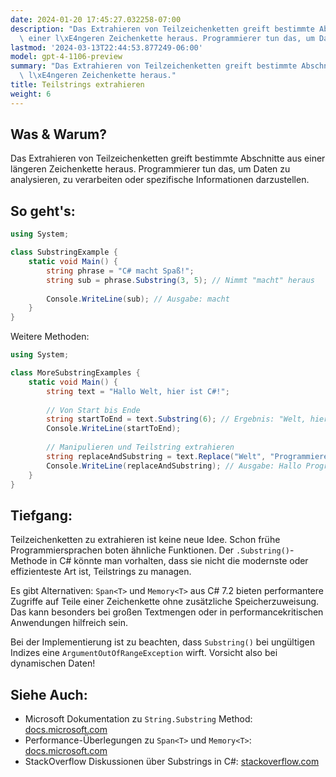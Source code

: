 ```yaml
---
date: 2024-01-20 17:45:27.032258-07:00
description: "Das Extrahieren von Teilzeichenketten greift bestimmte Abschnitte aus\
  \ einer l\xE4ngeren Zeichenkette heraus. Programmierer tun das, um Daten zu analysieren,\u2026"
lastmod: '2024-03-13T22:44:53.877249-06:00'
model: gpt-4-1106-preview
summary: "Das Extrahieren von Teilzeichenketten greift bestimmte Abschnitte aus einer\
  \ l\xE4ngeren Zeichenkette heraus."
title: Teilstrings extrahieren
weight: 6
---
```


## Was & Warum?

Das Extrahieren von Teilzeichenketten greift bestimmte Abschnitte aus einer längeren Zeichenkette heraus. Programmierer tun das, um Daten zu analysieren, zu verarbeiten oder spezifische Informationen darzustellen.

## So geht's:

```C#
using System;

class SubstringExample {
    static void Main() {
        string phrase = "C# macht Spaß!";
        string sub = phrase.Substring(3, 5); // Nimmt "macht" heraus
        
        Console.WriteLine(sub); // Ausgabe: macht
    }
}
```

Weitere Methoden:

```C#
using System;

class MoreSubstringExamples {
    static void Main() {
        string text = "Hallo Welt, hier ist C#!";
        
        // Von Start bis Ende
        string startToEnd = text.Substring(6); // Ergebnis: "Welt, hier ist C#!"
        Console.WriteLine(startToEnd);
        
        // Manipulieren und Teilstring extrahieren
        string replaceAndSubstring = text.Replace("Welt", "Programmierer").Substring(0, 15);
        Console.WriteLine(replaceAndSubstring); // Ausgabe: Hallo Programmierer
    }
}
```

## Tiefgang:

Teilzeichenketten zu extrahieren ist keine neue Idee. Schon frühe Programmiersprachen boten ähnliche Funktionen. Der `.Substring()`-Methode in C# könnte man vorhalten, dass sie nicht die modernste oder effizienteste Art ist, Teilstrings zu managen. 

Es gibt Alternativen: `Span<T>` und `Memory<T>` aus C# 7.2 bieten performantere Zugriffe auf Teile einer Zeichenkette ohne zusätzliche Speicherzuweisung. Das kann besonders bei großen Textmengen oder in performancekritischen Anwendungen hilfreich sein.

Bei der Implementierung ist zu beachten, dass `Substring()` bei ungültigen Indizes eine `ArgumentOutOfRangeException` wirft. Vorsicht also bei dynamischen Daten!

## Siehe Auch:

- Microsoft Dokumentation zu `String.Substring` Method: [docs.microsoft.com](https://docs.microsoft.com/en-us/dotnet/api/system.string.substring)
- Performance-Überlegungen zu `Span<T>` und `Memory<T>`: [docs.microsoft.com](https://docs.microsoft.com/en-us/dotnet/api/system.memory-1)
- StackOverflow Diskussionen über Substrings in C#: [stackoverflow.com](https://stackoverflow.com/questions/tagged/substring+c%23)
